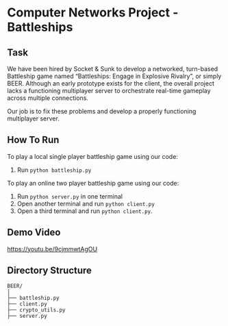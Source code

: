 # Computer Networks Project - Battleships
## Task   
We have been hired by Socket & Sunk to develop a networked, turn-based Battleship game named “Battleships: Engage in Explosive Rivalry”, or simply BEER. Although an early prototype exists for the client, the overall project lacks a functioning multiplayer server to orchestrate real-time gameplay across multiple connections.    

Our job is to fix these problems and develop a properly functioning multiplayer server.

## How To Run   
To play a local single player battleship game using our code:     
1. Run ```python battleship.py```      

To play an online two player battleship game using our code:    
1. Run ```python server.py``` in one terminal   
2. Open another terminal and run ```python client.py```    
3. Open a third terminal and run ```python client.py```.    

## Demo Video
https://youtu.be/9cjmmwtAgOU     

## Directory Structure
```
BEER/
│
├── battleship.py
├── client.py
├── crypto_utils.py
├── server.py
```
